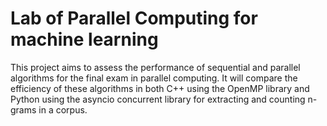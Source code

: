 # Lab of Parallel Computing for machine learning

This project aims to assess the performance of sequential and parallel algorithms for the final exam in parallel computing. It will compare the efficiency of these algorithms in both C++ using the OpenMP library and Python using the asyncio concurrent library for extracting and counting n-grams in a corpus.

